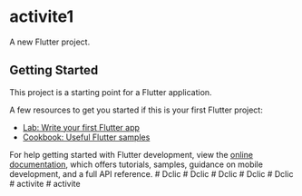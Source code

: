 # activite1

A new Flutter project.

## Getting Started

This project is a starting point for a Flutter application.

A few resources to get you started if this is your first Flutter project:

- [Lab: Write your first Flutter app](https://docs.flutter.dev/get-started/codelab)
- [Cookbook: Useful Flutter samples](https://docs.flutter.dev/cookbook)

For help getting started with Flutter development, view the
[online documentation](https://docs.flutter.dev/), which offers tutorials,
samples, guidance on mobile development, and a full API reference.
#   D c l i c  
 #   D c l i c  
 #   D c l i c  
 #   D c l i c  
 #   D c l i c  
 #   a c t i v i t e  
 #   a c t i v i t e  
 